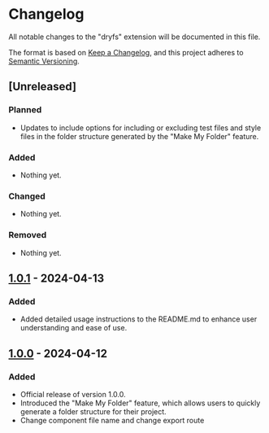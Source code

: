 # Changelog

All notable changes to the "dryfs" extension will be documented in this file.

The format is based on [Keep a Changelog](https://keepachangelog.com/en/1.1.0/),
and this project adheres to [Semantic Versioning](https://semver.org/spec/v2.0.0.html).

## [Unreleased]

### Planned

- Updates to include options for including or excluding test files and style files in the folder structure generated by the "Make My Folder" feature.

### Added

- Nothing yet.

### Changed

- Nothing yet.

### Removed

- Nothing yet.

## [1.0.1] - 2024-04-13

### Added

- Added detailed usage instructions to the README.md to enhance user understanding and ease of use.

## [1.0.0] - 2024-04-12

### Added

- Official release of version 1.0.0.
- Introduced the "Make My Folder" feature, which allows users to quickly generate a folder structure for their project.
- Change component file name and change export route

[1.0.1]: https://github.com/BO-LIKE-CHICKEN/do-not-repeat-your-folder-structure/releases/tag/1.0.1
[1.0.0]: https://github.com/BO-LIKE-CHICKEN/do-not-repeat-your-folder-structure/releases/tag/1.0.0
